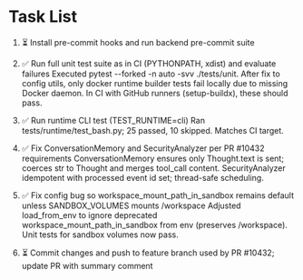 # Task List

1. ⏳ Install pre-commit hooks and run backend pre-commit suite

2. ✅ Run full unit test suite as in CI (PYTHONPATH, xdist) and evaluate failures
Executed pytest --forked -n auto -svv ./tests/unit. After fix to config utils, only docker runtime builder tests fail locally due to missing Docker daemon. In CI with GitHub runners (setup-buildx), these should pass.
3. ✅ Run runtime CLI test (TEST_RUNTIME=cli)
Ran tests/runtime/test_bash.py; 25 passed, 10 skipped. Matches CI target.
4. ✅ Fix ConversationMemory and SecurityAnalyzer per PR #10432 requirements
ConversationMemory ensures only Thought.text is sent; coerces str to Thought and merges tool_call content. SecurityAnalyzer idempotent with processed event id set; thread-safe scheduling.
5. ✅ Fix config bug so workspace_mount_path_in_sandbox remains default unless SANDBOX_VOLUMES mounts /workspace
Adjusted load_from_env to ignore deprecated workspace_mount_path_in_sandbox from env (preserves /workspace). Unit tests for sandbox volumes now pass.
6. ⏳ Commit changes and push to feature branch used by PR #10432; update PR with summary comment
